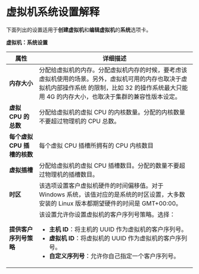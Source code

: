# 虚拟机系统设置解释

下面列出的设置适用于**创建虚拟机**和**编辑虚拟机**的**系统**选项卡。


**虚拟机：系统设置**

|属性|详细描述|
|----|--------|
|**内存大小**|分配给虚拟机的内存。分配虚拟机内存的时候，要考虑该虚拟机使用的场景。另外，虚拟机可用的内存也取决于虚拟机内部操作系统 的限制，比如 32 的操作系统最大只能用 4G 的内存大小，也取决于集群的兼容性版本设定。|
|**虚拟 CPU 的总数**|分配给虚拟机的虚拟 CPU 的内核数量。分配的内核数量不要超过物理机的 CPU 总数。|
|**每个虚拟 CPU 插槽的核数**|每个虚拟 CPU 插槽所拥有的 CPU 内核数目|
|**虚拟插槽**|分配给虚拟机的虚拟 CPU 插槽数目。分配的数量不要超过物理机的插槽数目。|
|**时区**|该选项设置客户虚拟机硬件的时间偏移值。对于 Windows 系统，该值对应的是系统的时区设置，大多数安装的 Linux 版本都期望硬件的时间是 GMT+00:00。|
|**提供客户序列号策略**|该设置允许你设置虚拟机的客户序列号策略。选择：<ul><li>**主机 ID**：将主机的 UUID 作为虚拟机的客户序列号。</li><li>**虚拟机 ID**：将虚拟机的 UUID 作为虚拟机的客户序列号。</li><li>**自定义序列号**：允许你自己指定一个客户序列号。</li></ul>|
